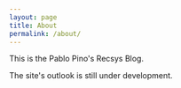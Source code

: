 ```yaml
---
layout: page
title: About
permalink: /about/
---
```


This is the Pablo Pino's Recsys Blog.

The site's outlook is still under development.

